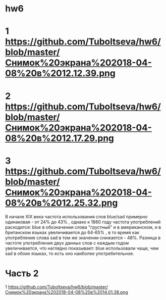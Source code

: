 # hw6
# 1 https://github.com/Tuboltseva/hw6/blob/master/Снимок%20экрана%202018-04-08%20в%2012.12.39.png
# 2 https://github.com/Tuboltseva/hw6/blob/master/Снимок%20экрана%202018-04-08%20в%2012.17.29.png
# 3 https://github.com/Tuboltseva/hw6/blob/master/Снимок%20экрана%202018-04-08%20в%2012.25.32.png
В начале XIX века частота использования слов blue/sad примерно одинаковая - от 24% до 43% , однако к 1860 году частота употреблений расходится: blue в обозначении слова "грустный" и в американском, и в британском языках увеличивается до 64-65% , в то время как употребление слова sad в том же значении снижается - 48%. Разница в частоте употребления двух данных слов с каждым годом увеличивается, что наглядно показывает: blue использовали чаще, чем sad в обоих языках, то есть оно наиболее употребительное.
# Часть 2
1 https://github.com/Tuboltseva/hw6/blob/master/Снимок%20экрана%202018-04-08%20в%2014.01.38.png
